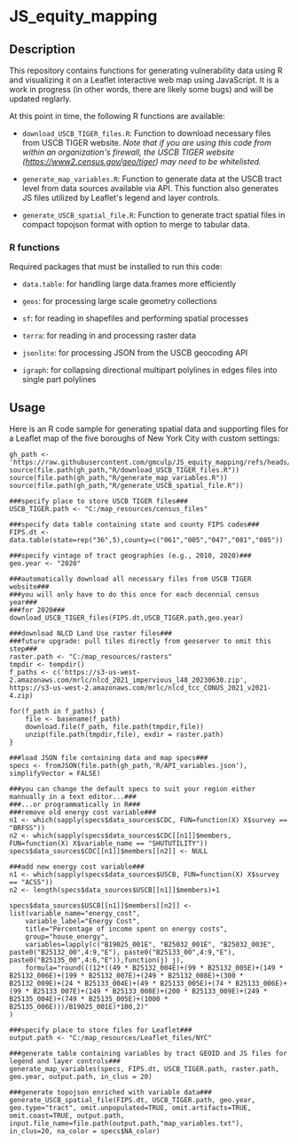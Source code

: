 # JS_equity_mapping

## Description
This repository contains functions for generating vulnerability data using R and visualizing it on a Leaflet interactive web map using JavaScript.  It is a work in progress (in other words, there are likely some bugs) and will be updated reglarly. 

At this point in time, the following R functions are available:

* ```download_USCB_TIGER_files.R```: Function to download necessary files from USCB TIGER website. *Note that if you are using this code from within an organization's firewall, the USCB TIGER website (https://www2.census.gov/geo/tiger) may need to be whitelisted.*
  
* ```generate_map_variables.R```: Function to generate data at the USCB tract level from data sources available via API. This function also generates JS files utilized by Leaflet's legend and layer controls.

* ```generate_USCB_spatial_file.R```: Function to generate tract spatial files in compact topojson format with option to merge to tabular data.

### R functions
Required packages that must be installed to run this code:

* ```data.table```: for handling large data.frames more efficiently

* ```geos```: for processing large scale geometry collections

* ```sf```: for reading in shapefiles and performing spatial processes

* ```terra```: for reading in and processing raster data

* ```jsonlite```: for processing JSON from the USCB geocoding API

* ```igraph```: for collapsing directional multipart polylines in edges files into single part polylines

## Usage	  
Here is an R code sample for generating spatial data and supporting files for a Leaflet map of the five boroughs of New York City with custom settings:
```
gh_path <- 'https://raw.githubusercontent.com/gmculp/JS_equity_mapping/refs/heads/main'
source(file.path(gh_path,"R/download_USCB_TIGER_files.R"))
source(file.path(gh_path,"R/generate_map_variables.R"))
source(file.path(gh_path,"R/generate_USCB_spatial_file.R"))

###specify place to store USCB TIGER files###
USCB_TIGER.path <- "C:/map_resources/census_files"

###specify data table containing state and county FIPS codes###
FIPS.dt <- data.table(state=rep("36",5),county=c("061","005","047","081","085"))

###specify vintage of tract geographies (e.g., 2010, 2020)###
geo.year <- "2020"

###automatically download all necessary files from USCB TIGER website###
###you will only have to do this once for each decennial census year###
###for 2020###
download_USCB_TIGER_files(FIPS.dt,USCB_TIGER.path,geo.year)

###download NLCD Land Use raster files###
###future upgrade: pull tiles directly from geoserver to omit this step###
raster.path <- "C:/map_resources/rasters"
tmpdir <- tempdir()
f_paths <- c('https://s3-us-west-2.amazonaws.com/mrlc/nlcd_2021_impervious_l48_20230630.zip', https://s3-us-west-2.amazonaws.com/mrlc/nlcd_tcc_CONUS_2021_v2021-4.zip)

for(f_path in f_paths) {
	file <- basename(f_path)
	download.file(f_path, file.path(tmpdir,file))	
	unzip(file.path(tmpdir,file), exdir = raster.path)
}

###load JSON file containing data and map specs###
specs <- fromJSON(file.path(gh_path,'R/API_variables.json'), simplifyVector = FALSE)

###you can change the default specs to suit your region either mannually in a text editor...###
###...or programmatically in R###
###remove old energy cost variable###
n1 <- which(sapply(specs$data_sources$CDC, FUN=function(X) X$survey == "BRFSS"))
n2 <- which(sapply(specs$data_sources$CDC[[n1]]$members, FUN=function(X) X$variable_name == "SHUTUTILITY"))
specs$data_sources$CDC[[n1]]$members[[n2]] <- NULL
	
###add new energy cost variable###
n1 <- which(sapply(specs$data_sources$USCB, FUN=function(X) X$survey == "ACS5"))
n2 <- length(specs$data_sources$USCB[[n1]]$members)+1
	
specs$data_sources$USCB[[n1]]$members[[n2]] <- 
list(variable_name="energy_cost", 
	variable_label="Energy Cost",
	title="Percentage of income spent on energy costs",
	group="house_energy",
	variables=lapply(c("B19025_001E", "B25032_001E", "B25032_003E", paste0("B25132_00",4:9,"E"), paste0("B25133_00",4:9,"E"), paste0("B25135_00",4:6,"E")),function(j) j),
	formula="round(((12*((49 * B25132_004E)+(99 * B25132_005E)+(149 * B25132_006E)+(199 * B25132_007E)+(249 * B25132_008E)+(300 * B25132_009E)+(24 * B25133_004E)+(49 * B25133_005E)+(74 * B25133_006E)+(99 * B25133_007E)+(149 * B25133_008E)+(200 * B25133_009E)+(249 * B25135_004E)+(749 * B25135_005E)+(1000 * B25135_006E)))/B19025_001E)*100,2)"
)

###specify place to store files for Leaflet###
output.path <- "C:/map_resources/Leaflet_files/NYC"

###generate table containing variables by tract GEOID and JS files for legend and layer controls###
generate_map_variables(specs, FIPS.dt, USCB_TIGER.path, raster.path, geo.year, output.path, in_clus = 20)

###generate topojson enriched with variable data###
generate_USCB_spatial_file(FIPS.dt, USCB_TIGER.path, geo.year, geo.type="tract", omit.unpopulated=TRUE, omit.artifacts=TRUE, omit.coast=TRUE, output.path, input.file_name=file.path(output.path,"map_variables.txt"), in_clus=20, na_color = specs$NA_color)
